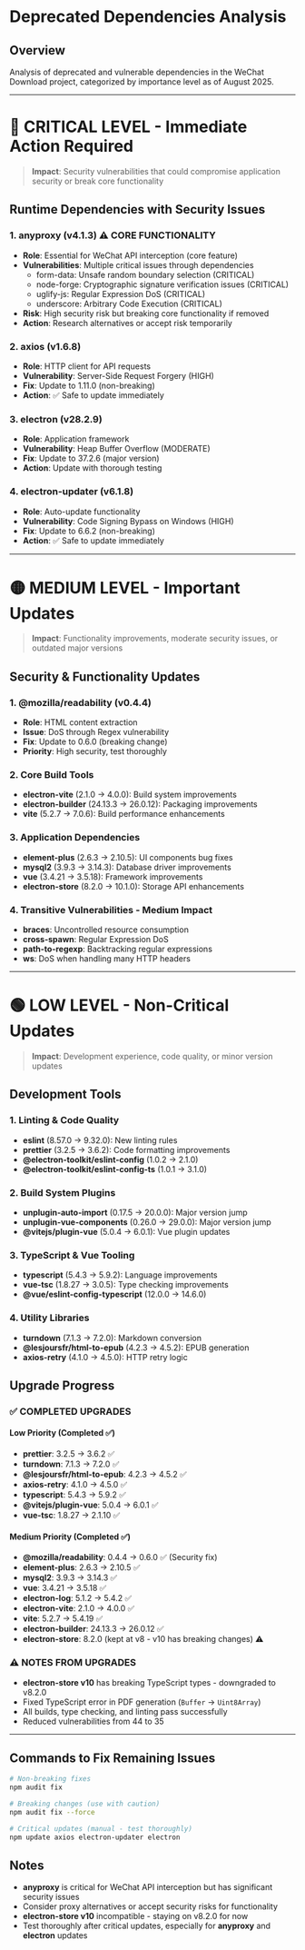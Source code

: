 # Deprecated Dependencies Analysis

## Overview
Analysis of deprecated and vulnerable dependencies in the WeChat Download project, categorized by importance level as of August 2025.

---

# 🔴 CRITICAL LEVEL - Immediate Action Required

> **Impact**: Security vulnerabilities that could compromise application security or break core functionality

## Runtime Dependencies with Security Issues

### 1. **anyproxy (v4.1.3)** ⚠️ CORE FUNCTIONALITY
- **Role**: Essential for WeChat API interception (core feature)
- **Vulnerabilities**: Multiple critical issues through dependencies
  - form-data: Unsafe random boundary selection (CRITICAL)
  - node-forge: Cryptographic signature verification issues (CRITICAL)
  - uglify-js: Regular Expression DoS (CRITICAL) 
  - underscore: Arbitrary Code Execution (CRITICAL)
- **Risk**: High security risk but breaking core functionality if removed
- **Action**: Research alternatives or accept risk temporarily

### 2. **axios (v1.6.8)**
- **Role**: HTTP client for API requests
- **Vulnerability**: Server-Side Request Forgery (HIGH)
- **Fix**: Update to 1.11.0 (non-breaking)
- **Action**: ✅ Safe to update immediately

### 3. **electron (v28.2.9)**
- **Role**: Application framework
- **Vulnerability**: Heap Buffer Overflow (MODERATE)
- **Fix**: Update to 37.2.6 (major version)
- **Action**: Update with thorough testing

### 4. **electron-updater (v6.1.8)**
- **Role**: Auto-update functionality
- **Vulnerability**: Code Signing Bypass on Windows (HIGH)
- **Fix**: Update to 6.6.2 (non-breaking)
- **Action**: ✅ Safe to update immediately

---

# 🟡 MEDIUM LEVEL - Important Updates

> **Impact**: Functionality improvements, moderate security issues, or outdated major versions

## Security & Functionality Updates

### 1. **@mozilla/readability (v0.4.4)**
- **Role**: HTML content extraction
- **Issue**: DoS through Regex vulnerability
- **Fix**: Update to 0.6.0 (breaking change)
- **Priority**: High security, test thoroughly

### 2. **Core Build Tools**
- **electron-vite** (2.1.0 → 4.0.0): Build system improvements
- **electron-builder** (24.13.3 → 26.0.12): Packaging improvements
- **vite** (5.2.7 → 7.0.6): Build performance enhancements

### 3. **Application Dependencies**
- **element-plus** (2.6.3 → 2.10.5): UI components bug fixes
- **mysql2** (3.9.3 → 3.14.3): Database driver improvements
- **vue** (3.4.21 → 3.5.18): Framework improvements
- **electron-store** (8.2.0 → 10.1.0): Storage API enhancements

### 4. **Transitive Vulnerabilities - Medium Impact**
- **braces**: Uncontrolled resource consumption
- **cross-spawn**: Regular Expression DoS
- **path-to-regexp**: Backtracking regular expressions
- **ws**: DoS when handling many HTTP headers

---

# 🟢 LOW LEVEL - Non-Critical Updates

> **Impact**: Development experience, code quality, or minor version updates

## Development Tools

### 1. **Linting & Code Quality**
- **eslint** (8.57.0 → 9.32.0): New linting rules
- **prettier** (3.2.5 → 3.6.2): Code formatting improvements
- **@electron-toolkit/eslint-config** (1.0.2 → 2.1.0)
- **@electron-toolkit/eslint-config-ts** (1.0.1 → 3.1.0)

### 2. **Build System Plugins**
- **unplugin-auto-import** (0.17.5 → 20.0.0): Major version jump
- **unplugin-vue-components** (0.26.0 → 29.0.0): Major version jump
- **@vitejs/plugin-vue** (5.0.4 → 6.0.1): Vue plugin updates

### 3. **TypeScript & Vue Tooling**
- **typescript** (5.4.3 → 5.9.2): Language improvements
- **vue-tsc** (1.8.27 → 3.0.5): Type checking improvements
- **@vue/eslint-config-typescript** (12.0.0 → 14.6.0)

### 4. **Utility Libraries**
- **turndown** (7.1.3 → 7.2.0): Markdown conversion
- **@lesjoursfr/html-to-epub** (4.2.3 → 4.5.2): EPUB generation
- **axios-retry** (4.1.0 → 4.5.0): HTTP retry logic

## Upgrade Progress

### ✅ COMPLETED UPGRADES

#### Low Priority (Completed ✅)
- **prettier**: 3.2.5 → 3.6.2 ✅
- **turndown**: 7.1.3 → 7.2.0 ✅ 
- **@lesjoursfr/html-to-epub**: 4.2.3 → 4.5.2 ✅
- **axios-retry**: 4.1.0 → 4.5.0 ✅
- **typescript**: 5.4.3 → 5.9.2 ✅
- **@vitejs/plugin-vue**: 5.0.4 → 6.0.1 ✅
- **vue-tsc**: 1.8.27 → 2.1.10 ✅

#### Medium Priority (Completed ✅)
- **@mozilla/readability**: 0.4.4 → 0.6.0 ✅ (Security fix)
- **element-plus**: 2.6.3 → 2.10.5 ✅
- **mysql2**: 3.9.3 → 3.14.3 ✅
- **vue**: 3.4.21 → 3.5.18 ✅
- **electron-log**: 5.1.2 → 5.4.2 ✅
- **electron-vite**: 2.1.0 → 4.0.0 ✅
- **vite**: 5.2.7 → 5.4.19 ✅
- **electron-builder**: 24.13.3 → 26.0.12 ✅
- **electron-store**: 8.2.0 (kept at v8 - v10 has breaking changes) ⚠️

### ⚠️ NOTES FROM UPGRADES
- **electron-store v10** has breaking TypeScript types - downgraded to v8.2.0
- Fixed TypeScript error in PDF generation (`Buffer` → `Uint8Array`)
- All builds, type checking, and linting pass successfully
- Reduced vulnerabilities from 44 to 35 

---

## Commands to Fix Remaining Issues
```bash
# Non-breaking fixes
npm audit fix

# Breaking changes (use with caution)
npm audit fix --force

# Critical updates (manual - test thoroughly)
npm update axios electron-updater electron
```

## Notes
- **anyproxy** is critical for WeChat API interception but has significant security issues
- Consider proxy alternatives or accept security risks for functionality
- **electron-store v10** incompatible - staying on v8.2.0 for now
- Test thoroughly after critical updates, especially for **anyproxy** and **electron** updates